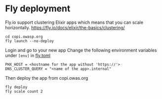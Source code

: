 # Fly deployment

Fly.io support clustering Elixir apps which means that you can scale horizontally. https://fly.io/docs/elixir/the-basics/clustering/

    cd copi.owasp.org
    fly launch --no-deploy

Login and go to your new app
Change the following environment variables under  `[env]` in [fly.toml](fly.toml) 

    PHX_HOST = <hostname for the app without 'https://'>
    DNS_CLUSTER_QUERY = "<name of the app>.internal"

Then deploy the app from copi.owas.org

    fly deploy
    fly scale count 2